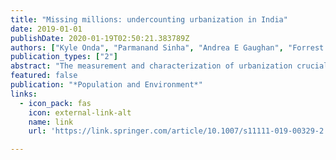 ```yaml
---
title: "Missing millions: undercounting urbanization in India"
date: 2019-01-01
publishDate: 2020-01-19T02:50:21.383789Z
authors: ["Kyle Onda", "Parmanand Sinha", "Andrea E Gaughan", "Forrest R Stevens", "Nikhil Kaza"]
publication_types: ["2"]
abstract: "The measurement and characterization of urbanization crucially depends upon defining what counts as urban. The government of India estimates that only 31% of the population is urban. We show that this is an artifact of the definition of urbanity and an underestimate of the level of urbanization in India. We use a random forest-based model to create a high-resolution (~ 100 m) population grid from district-level data available from the Indian Census for 2001 and 2011, a novel application of such methods to create temporally consistent population grids. We then apply a community-detection clustering algorithm to construct urban agglomerations for the entire country. Compared with the 2011 official statistics, we estimate 12% more of urban population, but find fewer mid-size cities. We also identify urban agglomerations that span jurisdictional boundaries across large portions of Kerala and the Gangetic Plain."
featured: false
publication: "*Population and Environment*"
links:
  - icon_pack: fas
    icon: external-link-alt
    name: link
    url: 'https://link.springer.com/article/10.1007/s11111-019-00329-2'

---
```


